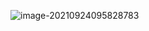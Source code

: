 ![image-20210924095828783](C:\Users\18352\AppData\Roaming\Typora\typora-user-images\image-20210924095828783.png)


